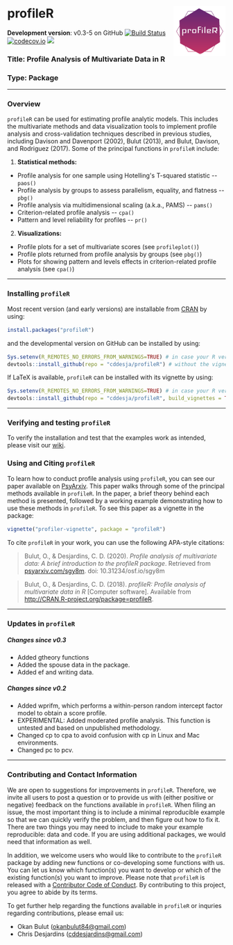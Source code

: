 
# profileR <img src="man/figures/logo.png" align="right" width="120" />

**Development version**: v0.3-5 on GitHub [![Build Status](https://travis-ci.org/cddesja/profileR.svg?branch=master)](https://travis-ci.org/cddesja/profileR) [![codecov.io](http://codecov.io/github/cddesja/profileR/coverage.svg?branch=master)](http://codecov.io/github/cddesja/profileR?branch=master) 
[![](https://cranlogs.r-pkg.org/badges/profileR)](https://cran.r-project.org/package=profileR)

### Title: Profile Analysis of Multivariate Data in R

### Type: Package

***

### Overview

``profileR`` can be used for estimating profile analytic models. This includes the multivariate methods and data visualization tools to implement profile analysis and cross-validation techniques described in previous studies, including Davison and Davenport (2002), Bulut (2013), and Bulut, Davison, and Rodriguez (2017). Some of the principal functions in ``profileR`` include:

1. **Statistical methods:**
  
  - Profile analysis for one sample using Hotelling's T-squared statistic -- ``paos()``
  - Profile analysis by groups to assess parallelism, equality, and flatness -- ``pbg()``
  - Profile analysis via multidimensional scaling (a.k.a., PAMS) -- ``pams()``
  - Criterion-related profile analysis -- ``cpa()``
  - Pattern and level reliability for profiles -- ``pr()``
  
2. **Visualizations:**
  
  - Profile plots for a set of multivariate scores (see ``profileplot()``)
  - Profile plots returned from profile analysis by groups (see ``pbg()``)
  - Plots for showing pattern and levels effects in criterion-related profile analysis (see ``cpa()``)
  

***

### Installing ``profileR``

Most recent version (and early versions) are installable from [CRAN](https://cran.r-project.org/package=profileR) by using:

```R
install.packages("profileR")
```

and the developmental version on GitHub can be installed by using:

```R
Sys.setenv(R_REMOTES_NO_ERRORS_FROM_WARNINGS=TRUE) # in case your R version is older
devtools::install_github(repo = "cddesja/profileR") # without the vignette
```

If LaTeX is available, ``profileR`` can be installed with its vignette by using:

```R
Sys.setenv(R_REMOTES_NO_ERRORS_FROM_WARNINGS=TRUE) # in case your R version is older
devtools::install_github(repo = "cddesja/profileR", build_vignettes = TRUE) # with the vignette
```

***

### Verifying and testing ``profileR``

To verify the installation and test that the examples work as intended, please visit our [wiki](https://github.com/cddesja/profileR/wiki/Verifying-the-installation-of-profileR). 

### Using and Citing ``profileR``

To learn how to conduct profile analysis using ``profileR``, you can see our paper available on [PsyArxiv](https://psyarxiv.com/sgy8m). This paper walks through some of the principal methods available in ``profileR``. In the paper, a brief theory behind each method is presented, followed by a working example demonstrating how to use these methods in ``profileR``. To see this paper as a vignette in the package:

```R
vignette("profiler-vignette", package = "profileR")
```

To cite ``profileR`` in your work, you can use the following APA-style citations:

> Bulut, O., & Desjardins, C. D. (2020). *Profile analysis of multivariate data: A brief introduction to the profileR package*. Retrieved from [psyarxiv.com/sgy8m](https://psyarxiv.com/sgy8m). doi: 10.31234/osf.io/sgy8m

> Bulut, O., & Desjardins, C. D. (2018). *profileR: Profile analysis of multivariate data in R* [Computer software]. Available from <http://CRAN.R-project.org/package=profileR>.

***

### Updates in ``profileR``

##### Changes since v0.3
- Added gtheory functions
- Added the spouse data in the package. 
- Added ef and writing data.

##### Changes since v0.2
- Added wprifm, which performs a within-person random intercept factor model to obtain a score profile.
- EXPERIMENTAL: Added moderated profile analysis. This function is untested and based on unpublished methodology. 
- Changed cp to cpa to avoid confusion with cp in Linux and Mac environments.
- Changed pc to pcv.

***

### Contributing and Contact Information

We are open to suggestions for improvements in ``profileR``. Therefore, we invite all users to post a question or to provide us with (either positive or negative) feedback on the functions available in ``profileR``. When filing an issue, the most important thing is to include a minimal reproducible example so that we can quickly verify the problem, and then figure out how to fix it. There are two things you may need to include to make your example reproducible: data and code. If you are using additional packages, we would need that information as well. 

In addition, we welcome users who would like to contribute to the ``profileR`` package by adding new functions or co-developing some functions with us. You can let us know which function(s) you want to develop or which of the existing function(s) you want to improve. Please note that ``profileR`` is released with a [Contributor Code of Conduct](https://github.com/cddesja/profileR/blob/master/CODE_OF_CONDUCT.md). By contributing to this project, you agree to abide by its terms.


To get further help regarding the functions available in ``profileR`` or inquries regarding contributions, please email us:

  - Okan Bulut (<okanbulut84@gmail.com>)
  - Chris Desjardins (<cddesjardins@gmail.com>)





